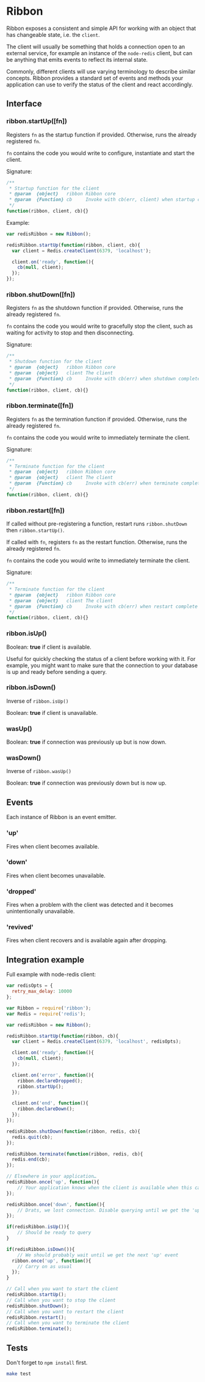 # Ribbon
Ribbon exposes a consistent and simple API for working with an object that has changeable state, i.e. the `client`.

The client will usually be something that holds a connection open to an external service, for example an instance of the `node-redis` client, but can be anything that emits events to reflect its internal state.

Commonly, different clients will use varying terminology to describe similar concepts. Ribbon provides a standard set of events and methods your application can use to verify the status of the client and react accordingly.

## Interface

### ribbon.startUp([fn])

Registers `fn` as the startup function if provided. Otherwise, runs the already registered `fn`.

`fn` contains the code you would write to configure, instantiate and start the client.

Signature:

```javascript
/**
 * Startup function for the client
 * @param  {object}   ribbon Ribbon core
 * @param  {Function} cb     Invoke with cb(err, client) when startup complete
 */
function(ribbon, client, cb){}
```

Example:

```javascript
var redisRibbon = new Ribbon();

redisRibbon.startUp(function(ribbon, client, cb){
  var client = Redis.createClient(6379, 'localhost');

  client.on('ready', function(){
    cb(null, client);
  });
});
```

### ribbon.shutDown([fn])

Registers `fn` as the shutdown function if provided. Otherwise, runs the already registered `fn`.

`fn` contains the code you would write to gracefully stop the client, such as waiting for activity to stop and then disconnecting.

Signature:

```javascript
/**
 * Shutdown function for the client
 * @param  {object}   ribbon Ribbon core
 * @param  {object}   client The client
 * @param  {Function} cb     Invoke with cb(err) when shutdown complete
 */
function(ribbon, client, cb){}
```

### ribbon.terminate([fn])

Registers `fn` as the termination function if provided. Otherwise, runs the already registered `fn`.

`fn` contains the code you would write to immediately terminate the client.

Signature:

```javascript
/**
 * Terminate function for the client
 * @param  {object}   ribbon Ribbon core
 * @param  {object}   client The client
 * @param  {Function} cb     Invoke with cb(err) when terminate complete
 */
function(ribbon, client, cb){}
```

### ribbon.restart([fn])

If called without pre-registering a function, restart runs `ribbon.shutDown` then `ribbon.startUp()`.

If called with `fn`, registers `fn` as the restart function. Otherwise, runs the already registered `fn`.

`fn` contains the code you would write to immediately terminate the client.

Signature:

```javascript
/**
 * Terminate function for the client
 * @param  {object}   ribbon Ribbon core
 * @param  {object}   client The client
 * @param  {Function} cb     Invoke with cb(err) when restart complete
 */
function(ribbon, client, cb){}
```

### ribbon.isUp()

Boolean: __true__ if client is available.

Useful for quickly checking the status of a client before working with it. For example, you might want to make sure that the connection to your database is up and ready before sending a query.

### ribbon.isDown()

Inverse of `ribbon.isUp()`

Boolean: __true__ if client is unavailable.

### wasUp()
Boolean: __true__ if connection was previously up but is now down.

### wasDown()

Inverse of `ribbon.wasUp()`

Boolean: __true__ if connection was previously down but is now up.

## Events

Each instance of Ribbon is an event emitter.

### 'up'

Fires when client becomes available.

### 'down'

Fires when client becomes unavailable.

### 'dropped'

Fires when a problem with the client was detected and it becomes unintentionally unavailable.

### 'revived'

Fires when client recovers and is available again after dropping.

## Integration example

Full example with node-redis client:

```javascript
var redisOpts = {
  retry_max_delay: 10000
};

var Ribbon = require('ribbon');
var Redis = require('redis');

var redisRibbon = new Ribbon();

redisRibbon.startUp(function(ribbon, cb){
  var client = Redis.createClient(6379, 'localhost', redisOpts);

  client.on('ready', function(){
    cb(null, client);
  });

  client.on('error', function(){
    ribbon.declareDropped();
    ribbon.startUp();
  });

  client.on('end', function(){
    ribbon.declareDown();
  });
});

redisRibbon.shutDown(function(ribbon, redis, cb){
  redis.quit(cb);
});

redisRibbon.terminate(function(ribbon, redis, cb){
  redis.end(cb);
});

// Elsewhere in your application…
redisRibbon.once('up', function(){
	// Your application knows when the client is available when this callback is invoked
});

redisRibbon.once('down', function(){
	// Drats, we lost connection. Disable querying until we get the 'up' event
});

if(redisRibbon.isUp()){
	// Should be ready to query
}

if(redisRibbon.isDown()){
	// We should probably wait until we get the next 'up' event
  ribbon.once('up', function(){
    // Carry on as usual
  });
}

// Call when you want to start the client
redisRibbon.startUp();
// Call when you want to stop the client
redisRibbon.shutDown();
// Call when you want to restart the client
redisRibbon.restart();
// Call when you want to terminate the client
redisRibbon.terminate();

```

## Tests

Don't forget to ``npm install`` first.

```bash
make test
```
